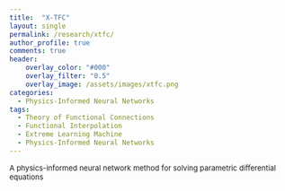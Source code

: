 ```yaml
---
title:  "X-TFC"
layout: single
permalink: /research/xtfc/
author_profile: true
comments: true
header:
    overlay_color: "#000"
    overlay_filter: "0.5"
    overlay_image: /assets/images/xtfc.png
categories:
  - Physics-Informed Neural Networks
tags:
  - Theory of Functional Connections
  - Functional Interpolation
  - Extreme Learning Machine
  - Physics-Informed Neural Networks
---
```


<font size="2">
A physics-informed neural network method for solving parametric differential equations
</font>